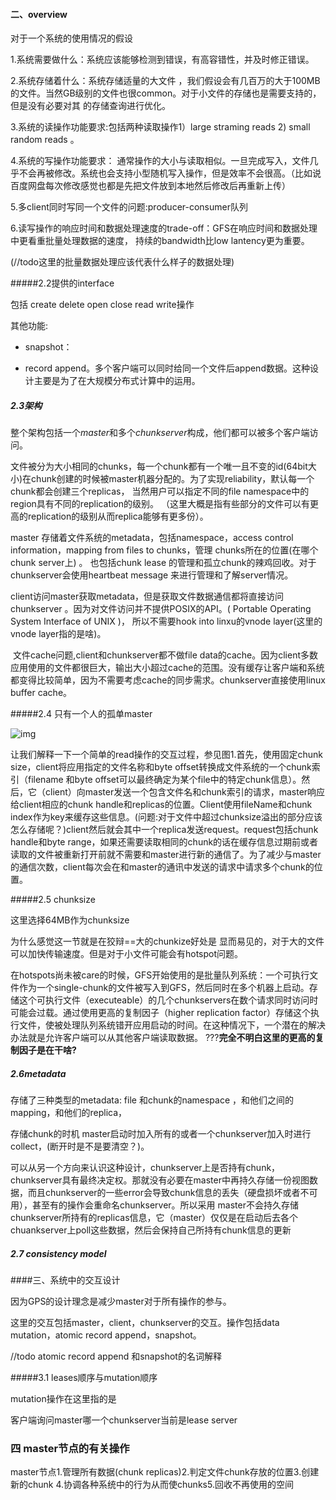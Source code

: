 #### 二、overview

对于一个系统的使用情况的假设

1.系统需要做什么：系统应该能够检测到错误，有高容错性，并及时修正错误。

2.系统存储着什么：系统存储适量的大文件 ，我们假设会有几百万的大于100MB的文件。当然GB级别的文件也很common。对于小文件的存储也是需要支持的，但是没有必要对其 的存储查询进行优化。

3.系统的读操作功能要求:包括两种读取操作1）large straming reads 2) small random reads 。

4.系统的写操作功能要求： 通常操作的大小与读取相似。一旦完成写入，文件几乎不会再被修改。系统也会支持小型随机写入操作，但是效率不会很高。（比如说百度网盘每次修改感觉也都是先把文件放到本地然后修改后再重新上传） 

5.多client同时写同一个文件的问题:producer-consumer队列

6.读写操作的响应时间和数据处理速度的trade-off：GFS在响应时间和数据处理中更看重批量处理数据的速度， 持续的bandwidth比low lantency更为重要。

(//todo这里的批量数据处理应该代表什么样子的数据处理)

#####2.2提供的interface

包括 create delete open close read write操作

其他功能: 

* snapshot：

* record  append。多个客户端可以同时给同一个文件后append数据。这种设计主要是为了在大规模分布式计算中的运用。

##### 2.3架构

 整个架构包括一个*master*和多个*chunkserver*构成，他们都可以被多个客户端访问。 

文件被分为大小相同的chunks，每一个chunk都有一个唯一且不变的id(64bit大小)在chunk创建的时候被master机器分配的。为了实现reliability，默认每一个chunk都会创建三个replicas， 当然用户可以指定不同的file namespace中的region具有不同的replication的级别。 （这里大概是指有些部分的文件可以有更高的replication的级别从而replica能够有更多份）。

master 存储着文件系统的metadata，包括namespace，access control information，mapping from files to chunks，管理 chunks所在的位置(在哪个chunk server上) 。 也包括chunk lease 的管理和孤立chunk的辣鸡回收。对于chunkserver会使用heartbeat message 来进行管理和了解server情况。

​	client访问master获取metadata，但是获取文件数据通信都将直接访问chunkserver 。因为对文件访问并不提供POSIX的API。( Portable Operating System Interface of UNIX )，                  所以不需要hook into linxu的vnode layer(这里的vnode layer指的是啥)。

​	文件cache问题,client和chunkserver都不做file data的cache。因为client多数应用使用的文件都很巨大，输出大小超过cache的范围。没有缓存让客户端和系统都变得比较简单，因为不需要考虑cache的同步需求。chunkserver直接使用linux buffer cache。

#####2.4 只有一个人的孤单master

 ![img](http://dl.iteye.com/upload/attachment/0082/6881/e7cb7cc8-c001-3268-8521-18e0bc4cf626.jpg) 

   让我们解释一下一个简单的read操作的交互过程，参见图1.首先，使用固定chunk size，client将应用指定的文件名称和byte offset转换成文件系统的一个chunk索引（filename 和byte offset可以最终确定为某个file中的特定chunk信息）。然后，它（client）向master发送一个包含文件名和chunk索引的请求，master响应给client相应的chunk handle和replicas的位置。Client使用fileName和chunk index作为key来缓存这些信息。(问题:对于文件中超过chunksize溢出的部分应该怎么存储呢？)client然后就会其中一个replica发送request。request包括chunk handle和byte range，如果还需要读取相同的chunk的话在缓存信息过期前或者读取的文件被重新打开前就不需要和master进行新的通信了。为了减少与master的通信次数，client每次会在和master的通讯中发送的请求中请求多个chunk的位置。

#####2.5 chunksize

这里选择64MB作为chunksize

为什么感觉这一节就是在狡辩==大的chunkize好处是 显而易见的，对于大的文件可以加快传输速度。但是对于小文件可能会有hotspot问题。

在hotspots尚未被care的时候，GFS开始使用的是批量队列系统：一个可执行文件作为一个single-chunk的文件被写入到GFS，然后同时在多个机器上启动。存储这个可执行文件（executeable）的几个chunkservers在数个请求同时访问时可能会过载。通过使用更高的复制因子（higher replication factor）存储这个执行文件，使被处理队列系统错开应用启动的时间。在这种情况下，一个潜在的解决办法就是允许客户端可以从其他客户端读取数据。
???**完全不明白这里的更高的复制因子是在干啥?**



##### 2.6metadata

存储了三种类型的metadata: file 和chunk的namespace ，和他们之间的mapping，和他们的replica，

存储chunk的时机 master启动时加入所有的或者一个chunkserver加入时进行collect，(断开时是不是要清空？)。

可以从另一个方向来认识这种设计，chunkserver上是否持有chunk，chunkserver具有最终决定权。那就没有必要在master中再持久存储一份视图数据，而且chunkserver的一些error会导致chunk信息的丢失（硬盘损坏或者不可用），甚至有的操作会重命名chunkserver。所以采用  master不会持久存储chunkserver所持有的replicas信息，它（master）仅仅是在启动后去各个chuankserver上poll这些数据，然后会保持自己所持有chunk信息的更新 



##### 2.7 consistency model




####三、系统中的交互设计

因为GPS的设计理念是减少master对于所有操作的参与。

这里的交互包括master，client，chunkserver的交互。操作包括data mutation，atomic record append，snapshot。

//todo atomic record append 和snapshot的名词解释

#####3.1 leases顺序与mutation顺序

mutation操作在这里指的是







客户端询问master哪一个chunkserver当前是lease server





### 四 master节点的有关操作



master节点1.管理所有数据(chunk replicas)2.判定文件chunk存放的位置3.创建新的chunk 4.协调各种系统中的行为从而使chunks5.回收不再使用的空间

